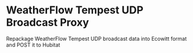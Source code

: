 # WeatherFlow Tempest UDP Broadcast Proxy
Repackage WeatherFlow Tempest UDP broadcast data into Ecowitt format and POST it to Hubitat
